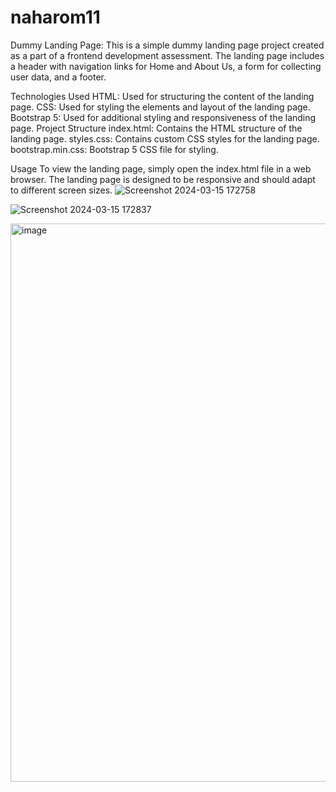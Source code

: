 # naharom11
Dummy Landing Page:
This is a simple dummy landing page project created as a part of a frontend development assessment. The landing page includes a header with navigation links for Home and About Us, a form for collecting user data, and a footer.

Technologies Used
HTML: Used for structuring the content of the landing page.
CSS: Used for styling the elements and layout of the landing page.
Bootstrap 5: Used for additional styling and responsiveness of the landing page.
Project Structure
index.html: Contains the HTML structure of the landing page.
styles.css: Contains custom CSS styles for the landing page.
bootstrap.min.css: Bootstrap 5 CSS file for styling.

Usage
To view the landing page, simply open the index.html file in a web browser. The landing page is designed to be responsive and should adapt to different screen sizes.
![Screenshot 2024-03-15 172758](https://github.com/jaideep1837/naharom11/assets/137708952/b588e85d-7319-40ea-909e-221873675ea5)

![Screenshot 2024-03-15 172837](https://github.com/jaideep1837/naharom11/assets/137708952/e78b4aff-ca30-451e-81ad-db61595abbc2)

<img width="893" alt="image" src="https://github.com/jaideep1837/naharom11/assets/137708952/5e747840-3909-4c4b-928b-40b6e1ac50f5">



